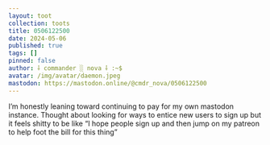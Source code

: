 ```yaml
---
layout: toot
collection: toots
title: 0506122500
date: 2024-05-06
published: true
tags: []
pinned: false
author: ⸸ commander ░ nova ⸸ :~$
avatar: /img/avatar/daemon.jpeg
mastodon: https://mastodon.online/@cmdr_nova/0506122500
---
```


I’m honestly leaning toward continuing to pay for my own mastodon instance. Thought about looking for ways to entice new users to sign up but it feels shitty to be like “I hope people sign up and then jump on my patreon to help foot the bill for this thing”
